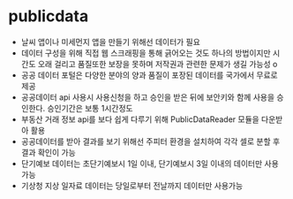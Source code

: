 # publicdata
- 날씨 앱이나 미세먼지 앱을 만들기 위해선 데이터가 필요
- 데이터 구성을 위해 직접 웹 스크래핑을 통해 긁어오는 것도 하나의 방법이지만 시간도 오래 걸리고 품질또한 보장을 못하며 저작권과 관련한 문제가 생길 가능성 o
- 공공 데이터 포털은 다양한 분야의 양과 품질이 포장된 데이터를 국가에서 무료로 제공
- 공공데이터 api 사용시 사용신청을 하고 승인을 받은 뒤에 보안키와 함께 사용을 승인한다. 승인기간은 보통 1시간정도
- 부동산 거래 정보 api를 보다 쉽게 다루기 위해 PublicDataReader 모듈을 다운받아 활용
- 공공데이터를 받아 결과를 보기 위해선 주피터 환경을 설치하여 각각 셀로 분할 후 결과 확인이 가능
- 단기예보 데이터는 초단기예보시 1일 이내, 단기예보시 3일 이내의 데이터만 사용 가능
- 기상청 지상 일자료 데이터는 당일로부터 전날까지 데이터만 사용가능